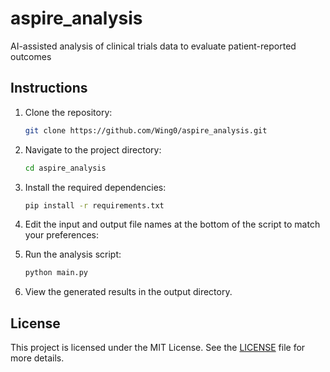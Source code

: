 # aspire_analysis
AI-assisted analysis of clinical trials data to evaluate patient-reported outcomes

## Instructions

1. Clone the repository:
    ```bash
    git clone https://github.com/Wing0/aspire_analysis.git
    ```

2. Navigate to the project directory:
    ```bash
    cd aspire_analysis
    ```

3. Install the required dependencies:
    ```bash
    pip install -r requirements.txt
    ```

4. Edit the input and output file names at the bottom of the script to match your preferences:

5. Run the analysis script:
    ```bash
    python main.py
    ```

5. View the generated results in the output directory.

## License

This project is licensed under the MIT License. See the [LICENSE](LICENSE) file for more details.